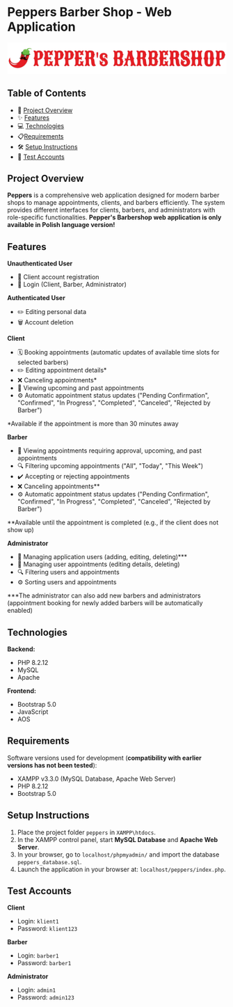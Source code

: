 # Peppers Barber Shop - Web Application

![Peppers Barber Shop](./peppers/img/logo.png)

## Table of Contents
- 🚀 [Project Overview](#project-overview)
- ✨ [Features](#features)
- 💻 [Technologies](#technologies)
- 📋[Requirements](#requirements)
- 🛠️ [Setup Instructions](#setup-instructions)
- 👤 [Test Accounts](#test-accounts)

## Project Overview
**Peppers** is a comprehensive web application designed for modern barber shops to manage appointments, clients, and barbers efficiently. The system provides different interfaces for clients, barbers, and administrators with role-specific functionalities. **Pepper's Barbershop web application is only available in Polish language version!**

## Features

**Unauthenticated User**
- 📝 Client account registration
- 🔑 Login (Client, Barber, Administrator)

**Authenticated User**
- ✏️ Editing personal data
- 🗑️ Account deletion

**Client**
- 🗓️ Booking appointments (automatic updates of available time slots for selected barbers)
- ✏️ Editing appointment details*
- ❌ Canceling appointments*
- 👀 Viewing upcoming and past appointments
- ⚙️ Automatic appointment status updates ("Pending Confirmation", "Confirmed", "In Progress", "Completed", "Canceled", "Rejected by Barber")

*Available if the appointment is more than 30 minutes away

**Barber**
- 👀 Viewing appointments requiring approval, upcoming, and past appointments
- 🔍 Filtering upcoming appointments ("All", "Today", "This Week")
- ✔️ Accepting or rejecting appointments
- ❌ Canceling appointments**
- ⚙️ Automatic appointment status updates ("Pending Confirmation", "Confirmed", "In Progress", "Completed", "Canceled", "Rejected by Barber")

**Available until the appointment is completed (e.g., if the client does not show up)

**Administrator**
- 👥 Managing application users (adding, editing, deleting)***
- 📅 Managing user appointments (editing details, deleting)
- 🔍 Filtering users and appointments
- ⚙️ Sorting users and appointments

***The administrator can also add new barbers and administrators (appointment booking for newly added barbers will be automatically enabled)

## Technologies
**Backend:**
- PHP 8.2.12
- MySQL
- Apache

**Frontend:**
- Bootstrap 5.0
- JavaScript
- AOS

## Requirements
Software versions used for development (**compatibility with earlier versions has not been tested**):
- XAMPP v3.3.0 (MySQL Database, Apache Web Server)
- PHP 8.2.12
- Bootstrap 5.0

## Setup Instructions

1. Place the project folder `peppers` in `XAMPP\htdocs`.
2. In the XAMPP control panel, start **MySQL Database** and **Apache Web Server**.
3. In your browser, go to `localhost/phpmyadmin/` and import the database `peppers_database.sql`.
4. Launch the application in your browser at: `localhost/peppers/index.php`.

## Test Accounts

**Client**
- Login: `klient1`
- Password: `klient123`

**Barber**
- Login: `barber1`
- Password: `barber1`

**Administrator**

- Login: `admin1`
- Password: `admin123`
